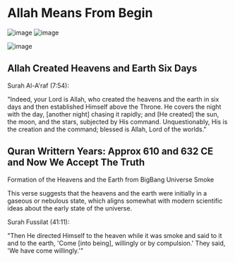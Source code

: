 # Allah Means From Begin



![image](https://github.com/user-attachments/assets/521184bd-4088-457e-9238-23ab6d3c4cbd)
![image](https://github.com/user-attachments/assets/232aab3b-f4bc-4b88-aa26-a76e2ea71c31)

![image](https://github.com/user-attachments/assets/6df03ccc-113b-4e54-a50c-d4749e0222e0)

## Allah Created Heavens and Earth Six Days

Surah Al-A'raf (7:54):

"Indeed, your Lord is Allah, who created the heavens and the earth in six days and then established Himself above the Throne. He covers the night with the day, [another night] chasing it rapidly; and [He created] the sun, the moon, and the stars, subjected by His command. Unquestionably, His is the creation and the command; blessed is Allah, Lord of the worlds."

## Quran Writtern Years: Approx 610 and 632 CE and Now We Accept The Truth

Formation of the Heavens and the Earth from BigBang Universe Smoke



This verse suggests that the heavens and the earth were initially in a gaseous or nebulous state, which aligns somewhat with modern scientific ideas about the early state of the universe.

Surah Fussilat (41:11):

"Then He directed Himself to the heaven while it was smoke and said to it and to the earth, 'Come [into being], willingly or by compulsion.' They said, 'We have come willingly.'"
